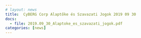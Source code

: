 ```yaml
---
# layout: news
title:  CyBERG Corp Alaptőke és Szavazati Jogok 2019 09 30
docs:
  - file: 2019.09_30_Alaptoke_es_szavazati_jogok.pdf
categories: [news]
---
```

